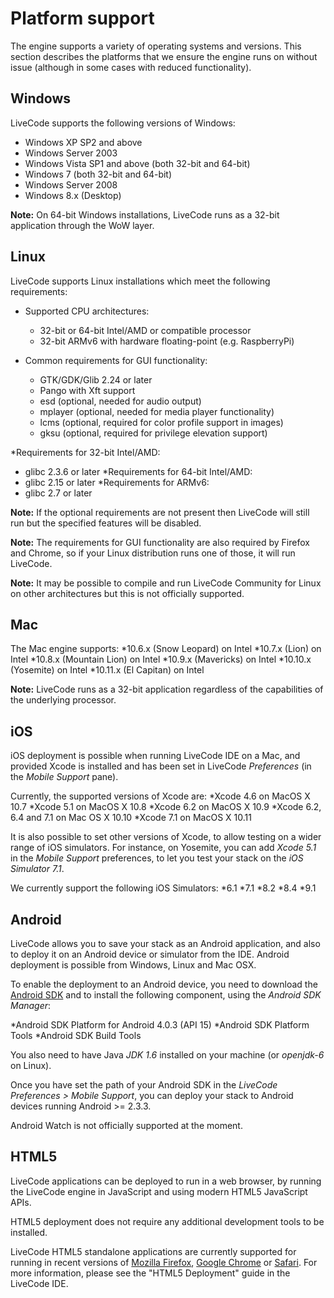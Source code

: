 # Platform support
The engine supports a variety of operating systems and versions. This section describes the platforms that we ensure the engine runs on without issue (although in some cases with reduced functionality).

## Windows

LiveCode supports the following versions of Windows:

* Windows XP SP2 and above
* Windows Server 2003
* Windows Vista SP1 and above (both 32-bit and 64-bit)
* Windows 7 (both 32-bit and 64-bit)
* Windows Server 2008
* Windows 8.x (Desktop)

**Note:** On 64-bit Windows installations, LiveCode runs as a 32-bit application through the WoW layer.

## Linux

LiveCode supports Linux installations which meet the following requirements:

* Supported CPU architectures:
  * 32-bit or 64-bit Intel/AMD or compatible processor
  * 32-bit ARMv6 with hardware floating-point (e.g. RaspberryPi)

* Common requirements for GUI functionality:
  * GTK/GDK/Glib 2.24 or later
  * Pango with Xft support
  * esd (optional, needed for audio output)
  * mplayer (optional, needed for media player functionality)
  * lcms (optional, required for color profile support in images)
  * gksu (optional, required for privilege elevation support)

*Requirements for 32-bit Intel/AMD:
  * glibc 2.3.6 or later
*Requirements for 64-bit Intel/AMD:
  * glibc 2.15 or later
*Requirements for ARMv6:
  * glibc 2.7 or later

**Note:** If the optional requirements are not present then LiveCode will still run but the specified features will be disabled.

**Note:** The requirements for GUI functionality are also required by Firefox and Chrome, so if your Linux distribution runs one of those, it will run LiveCode.

**Note:** It may be possible to compile and run LiveCode Community for Linux on other architectures but this is not officially supported.

## Mac
The Mac engine supports:
*10.6.x (Snow Leopard) on Intel
*10.7.x (Lion) on Intel
*10.8.x (Mountain Lion) on Intel
*10.9.x (Mavericks) on Intel
*10.10.x (Yosemite) on Intel
*10.11.x (El Capitan) on Intel

**Note:** LiveCode runs as a 32-bit application regardless of the capabilities of the underlying processor.

## iOS
iOS deployment is possible when running LiveCode IDE on a Mac, and provided Xcode is installed and has been set in LiveCode *Preferences* (in the *Mobile Support* pane).

Currently, the supported versions of Xcode are:
*Xcode 4.6 on MacOS X 10.7
*Xcode 5.1 on MacOS X 10.8
*Xcode 6.2 on MacOS X 10.9
*Xcode 6.2, 6.4 and 7.1 on Mac OS X 10.10
*Xcode 7.1 on MacOS X 10.11

It is also possible to set other versions of Xcode, to allow testing on a wider range of iOS simulators. For instance, on Yosemite, you can add *Xcode 5.1* in the *Mobile Support* preferences, to let you test your stack on the *iOS Simulator 7.1*.

We currently support the following iOS Simulators:
*6.1
*7.1
*8.2
*8.4
*9.1

## Android
LiveCode allows you to save your stack as an Android application, and also to deploy it on an Android device or simulator from the IDE.
Android deployment is possible from Windows, Linux and Mac OSX.

To enable the deployment to an Android device, you need to download the [Android SDK](https://developer.android.com/sdk/index.html#Other) and to install the following component, using the *Android SDK Manager*:

*Android SDK Platform for Android 4.0.3 (API 15)
*Android SDK Platform Tools
*Android SDK Build Tools

You also need to have Java *JDK 1.6* installed on your machine (or *openjdk-6* on Linux).

Once you have set the path of your Android SDK in the *LiveCode Preferences > Mobile Support*, you can deploy your stack to Android devices running Android >= 2.3.3.

Android Watch is not officially supported at the moment.

## HTML5

LiveCode applications can be deployed to run in a web browser, by running the LiveCode engine in JavaScript and using modern HTML5 JavaScript APIs.

HTML5 deployment does not require any additional development tools to be installed.

LiveCode HTML5 standalone applications are currently supported for running in recent versions of [Mozilla Firefox](https://www.mozilla.org/firefox/new/), [Google Chrome](https://www.google.com/chrome/) or [Safari](https://support.apple.com/HT204416).  For more information, please see the "HTML5 Deployment" guide in the LiveCode IDE.
